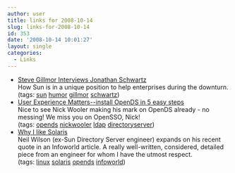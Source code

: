 ```yaml
---
author: user
title: links for 2008-10-14
slug: links-for-2008-10-14
id: 353
date: '2008-10-14 10:01:27'
layout: single
categories:
  - Links
---
```


*   [Steve Gillmor Interviews Jonathan Schwartz](http://1938enterprise.com/57/)  
    How Sun is in a unique position to help enterprises during the downturn.  
    (tags: [sun](http://delicious.com/superpat/sun) [humor](http://delicious.com/superpat/humor) [gillmor](http://delicious.com/superpat/gillmor) [schwartz](http://delicious.com/superpat/schwartz))  
*   [User Experience Matters--install OpenDS in 5 easy steps](http://blogs.sun.com/nickwooler/entry/user_experience_matters_install_opends)  
    Nice to see Nick Wooler making his mark on OpenDS already - no messing! We miss you on OpenSSO, Nick!  
    (tags: [opends](http://delicious.com/superpat/opends) [nickwooler](http://delicious.com/superpat/nickwooler) [ldap](http://delicious.com/superpat/ldap) [directoryserver](http://delicious.com/superpat/directoryserver))  
*   [Why I like Solaris](http://directorymanager.wordpress.com/2008/09/26/why-i-like-solaris/)  
    Neil Wilson (ex-Sun Directory Server engineer) expands on his recent quote in an Infoworld article. A really well-written, considered, detailed piece from an engineer for whom I have the utmost respect.  
    (tags: [linux](http://delicious.com/superpat/linux) [solaris](http://delicious.com/superpat/solaris) [opends](http://delicious.com/superpat/opends) [infoworld](http://delicious.com/superpat/infoworld))  
